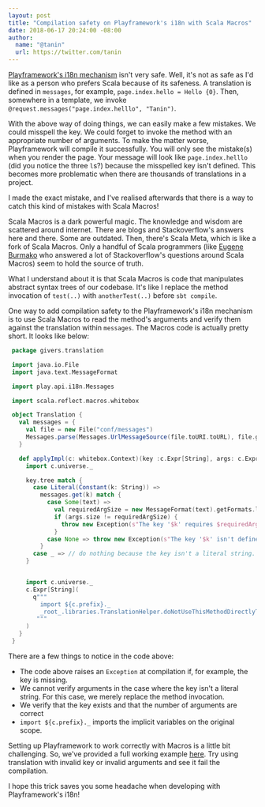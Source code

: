 ```yaml
---
layout: post
title: "Compilation safety on Playframework's i18n with Scala Macros"
date: 2018-06-17 20:24:00 -08:00
author:
  name: "@tanin"
  url: https://twitter.com/tanin
---
```


[Playframework's i18n mechanism](https://www.playframework.com/documentation/2.6.x/ScalaI18N) isn't very safe. Well, it's not as safe as I'd like  as a person who prefers Scala because of its safeness. A translation is defined in `messages`, for example, `page.index.hello = Hello {0}`. Then, somewhere in a template, we invoke `@request.messages("page.index.helllo", "Tanin")`.

With the above way of doing things, we can easily make a few mistakes. We could misspell the key. We could forget to invoke the method with an appropriate number of arguments. To make the matter worse, Playframework will compile it successfully. You will only see the mistake(s) when you render the page. Your message will look like `page.index.helllo` (did you notice the three `l`s?) because the misspelled key isn't defined. This becomes more problematic when there are thousands of translations in a project.

I made the exact mistake, and I've realised afterwards that there is a way to catch this kind of mistakes with Scala Macros!

<!---excerpt--->

Scala Macros is a dark powerful magic. The knowledge and wisdom are scattered around internet. There are blogs and Stackoverflow's answers here and there. Some are outdated. Then, there's Scala Meta, which is like a fork of Scala Macros. Only a handful of Scala programmers (like [Eugene Burmako](https://twitter.com/xeno_by) who answered a lot of Stackoverflow's questions around Scala Macros) seem to hold the source of truth.

What I understand about it is that Scala Macros is code that manipulates abstract syntax trees of our codebase. It's like I replace the method invocation of `test(..)` with `anotherTest(..)` before `sbt compile`.

One way to add compilation safety to the Playframework's i18n mechanism is to use Scala Macros to read the method's arguments and verify them against the translation within `messages`. The Macros code is actually pretty short. It looks like below:

```scala
 package givers.translation

 import java.io.File
 import java.text.MessageFormat

 import play.api.i18n.Messages

 import scala.reflect.macros.whitebox

 object Translation {
   val messages = {
     val file = new File("conf/messages")
     Messages.parse(Messages.UrlMessageSource(file.toURI.toURL), file.getCanonicalPath).fold(throw _, { m => m })
   }

   def applyImpl(c: whitebox.Context)(key :c.Expr[String], args: c.Expr[Any]*): c.Expr[String] = {
     import c.universe._

     key.tree match {
       case Literal(Constant(k: String)) =>
         messages.get(k) match {
           case Some(text) =>
             val requiredArgSize = new MessageFormat(text).getFormats.length
             if (args.size != requiredArgSize) {
               throw new Exception(s"The key '$k' requires $requiredArgSize arguments. But ${args.size} arguments was given.")
             }
           case None => throw new Exception(s"The key '$k' isn't defined in conf/locale/messages")
         }
       case _ => // do nothing because the key isn't a literal string.
     }


     import c.universe._
     c.Expr[String](
       q"""
         import ${c.prefix}._
         _root_.libraries.TranslationHelper.doNotUseThisMethodDirectlyTranslate($key, ..$args)
        """
     )
   }
 }
```

There are a few things to notice in the code above:

* The code above raises an `Exception` at compilation if, for example, the key is missing.
* We cannot verify arguments in the case where the key isn't a literal string. For this case, we merely replace the method invocation.
* We verify that the key exists and that the number of arguments are correct
* `import ${c.prefix}._` imports the implicit variables on the original scope.

Setting up Playframework to work correctly with Macros is a little bit challenging. So, we've provided a full working example [here](https://github.com/GIVESocialMovement/i18n-compilation-safety-with-macro). Try using translation with invalid key or invalid arguments and see it fail the compilation.

I hope this trick saves you some headache when developing with Playframework's i18n!
